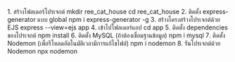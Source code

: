 1️. สร้างโฟลเดอร์โปรเจกต์
mkdir ree_cat_house
cd ree_cat_house
2️. ติดตั้ง express-generator แบบ global
npm i express-generator -g
3️. สร้างโครงสร้างโปรเจกต์ด้วย EJS
express --view=ejs app
4️. เข้าไปโฟลเดอร์แอป
cd app
5️. ติดตั้ง dependencies ของโปรเจกต์
npm install
6️. ติดตั้ง MySQL (ถ้าต้องเชื่อมฐานข้อมูล)
npm i mysql
7️. ติดตั้ง Nodemon (เพื่อรีโหลดอัตโนมัติเวลามีการแก้ไขไฟล์)
npm i nodemon
8️. รันโปรเจกต์ด้วย Nodemon
npx nodemon

